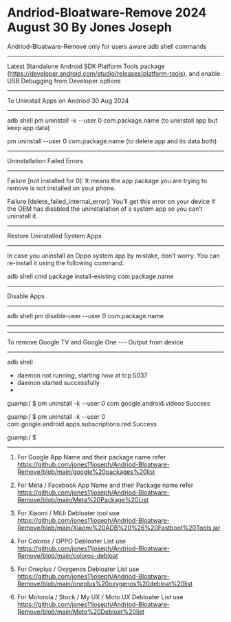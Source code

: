 <title>Andriod Bloatware Remover 2024 </title>
<title>Andriod Debloater 2024 </title>
<title>Andriod Debloater - Google </title>
<title>Andriod Debloater - OPPO </title>
<title>Andriod Debloater - Coloros </title>
<title>Andriod Debloater - Oxygenos </title>
<title>Andriod Debloater - Oneplus </title>
<title>Andriod Debloater - Motorola </title>
<title>Andriod Debloater - List 2024 </title>

# Andriod-Bloatware-Remove 2024 August 30 By Jones Joseph
Andriod-Bloatware-Remove only for users aware adb shell commands 
*******************************************************
Latest Standalone Android SDK Platform Tools package (https://developer.android.com/studio/releases/platform-tools), and enable USB Debugging from Developer options
********************************************************
To Uninstall Apps on Andriod  30 Aug 2024
***************************************
adb shell 
pm uninstall -k --user 0 com.package.name (to uninstall app but keep app data)

pm uninstall --user 0 com.package.name (to delete app and its data both)

********** 
Uninstallation Failed Errors 
*****************

Failure [not installed for 0]: It means the app package you are trying to remove is not installed on your phone.

Failure [delete_failed_internal_error]: You’ll get this error on your device if the OEM has disabled the uninstallation of a system app so you can’t uninstall it.

************* 
Restore Uninstalled System Apps
************* 
In case you uninstall an Oppo system app by mistake, don’t worry. You can re-install it using the following command.

adb shell 
cmd package install-existing com.package.name

************* 
Disable Apps
************* 

adb shell 
pm disable-user --user 0 com.package.name

****************************************
**************** 
To remove Google TV and Google One --- Output from device 
*********
adb shell
* daemon not running; starting now at tcp:5037
* daemon started successfully
* 
guamp:/ $ pm uninstall -k --user 0 com.google.android.videos
Success

guamp:/ $ pm uninstall -k --user 0 com.google.android.apps.subscriptions.red
Success

guamp:/ $
********************************************************

1. For Google App  Name and their package name refer https://github.com/jones11joseph/Andriod-Bloatware-Remove/blob/main/google%20packages%20list

2. For Meta / Facebook App Name and their Package name refer https://github.com/jones11joseph/Andriod-Bloatware-Remove/blob/main/Meta%20Package%20List

3. For Xiaomi / MiUi Debloater tool use https://github.com/jones11joseph/Andriod-Bloatware-Remove/blob/main/Xiaomi%20ADB%20%26%20Fastboot%20Tools.jar

4. For Coloros / OPPO Debloater List use  https://github.com/jones11joseph/Andriod-Bloatware-Remove/blob/main/coloros-debloat
   
6. For Oneplus / Oxygenos Debloater List use https://github.com/jones11joseph/Andriod-Bloatware-Remove/blob/main/oneplus%20oxygenos%20debloat%20list

7. For Motorola / Stock / My UX / Moto UX Debloater List use https://github.com/jones11joseph/Andriod-Bloatware-Remove/blob/main/Moto%20Debloat%20list

